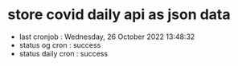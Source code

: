 # store covid daily api as json data

- last cronjob : Wednesday, 26 October 2022 13:48:32
- status og cron : success
- status daily cron : success
      
      